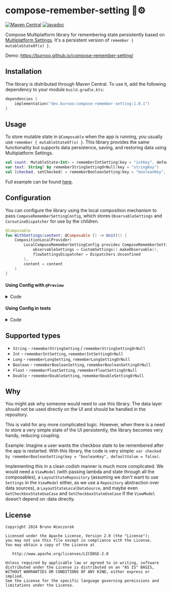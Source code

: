 # compose-remember-setting 🧠⚙️
[![Maven Central](https://img.shields.io/maven-central/v/dev.burnoo/compose-remember-setting)](https://search.maven.org/search?q=dev.burnoo.compose-remember-setting) [![javadoc](https://javadoc.io/badge2/dev.burnoo/compose-remember-setting/javadoc.svg?label=dokka&logo=)](https://javadoc.io/doc/dev.burnoo/compose-remember-setting)

Compose Multiplatform library for remembering state persistently based on [Multiplatform Settings](https://github.com/russhwolf/multiplatform-settings). It's a persistent version of `remember { mutableStateOf(x) }`.

Demo: https://burnoo.github.io/compose-remember-setting/

## Installation
The library is distributed through Maven Central. To use it, add the following dependency to your module `build.gradle.kts`:
```kotlin
dependencies {
    implementation("dev.burnoo:compose-remember-setting:1.0.1")
}
```

## Usage
To store mutable state in `@Composable` when the app is running, you usually use `remember { mutableStateOf(x) }`. This library provides the same functionality but supports data persistence, saving, and restoring data using Multiplatform Settings.
```kotlin
val count: MutableState<Int> = rememberIntSetting(key = "intKey", defaultValue = 0)
var text: String? by rememberStringSettingOrNull(key = "stringKey")
val (checked, setChecked) = rememberBooleanSetting(key = "booleanKey", defaultValue = false)
```
Full example can be found [here](example/composeApp/src/commonMain/kotlin/App.kt).

## Configuration
You can configure the library using the local composition mechanism to pass `ComposeRememberSettingConfig`, which stores `ObservableSettings` and `CoroutineDispatcher` for use by the children.
```kotlin
@Composable
fun WithSettings(content: @Composable () -> Unit)() {
    CompositionLocalProvider(
        LocalComposeRememberSettingConfig provides ComposeRememberSettingConfig(
            observableSettings = CustomSettings().makeObservable(),
            flowSettingsDispatcher = Dispatchers.Unconfined
        ),
        content = content
    )
}
```
#### Using Config with `@Preview`
<details>
<summary>Code</summary>

```kotlin
@Composable
fun ComposeRememberSettingPreview(
    vararg keyValues: Pair<String, Any>,
    content: @Composable () -> Unit
) {
    CompositionLocalProvider(
        LocalComposeRememberSettingConfig provides ComposeRememberSettingConfig(
            mutableMap = mutableMapOf(*keyValues),
        ),
        content = content,
    )
}

@Preview
@Composable
fun CounterPreview() {
    ComposeRememberSettingPreview("intKey" to 21) {
        var counter: Int by rememberIntSetting(key = "intKey", defaultValue = 0)
        Button(onClick = { counter++ }) { Text(counter.toString()) }
    }
}
```
</details>

#### Using Config in tests

<details>
<summary>Code</summary>

```kotlin
@Composable
private fun WithTestComposeSettings(
    observableSettings: ObservableSettings,
    content: @Composable () -> Unit,
) {
    CompositionLocalProvider(
        LocalComposeRememberSettingConfig provides ComposeRememberSettingConfig(
            observableSettings = observableSettings,
            flowSettingsDispatcher = Dispatchers.Unconfined,
        ),
        content = content,
    )
}

@OptIn(ExperimentalTestApi::class)
class ComposeTest {

    private val settings = MapSettings(mutableMapOf("intKey" to 21))

    @Test
    fun counterTest() = runComposeUiTest {
        setContent {
            WithTestComposeSettings(settings) {
                var counter: Int by rememberIntSetting(key = "intKey", defaultValue = 0)
            }
        }
    }
}
```
</details>

## Supported types
- `String` - `rememberStringSetting` / `rememberStringSettingOrNull`
- `Int` - `rememberIntSetting`, `rememberIntSettingOrNull`
- `Long` - `rememberLongSetting`, `rememberLongSettingOrNull`
- `Boolean` - `rememberBooleanSetting`, `rememberBooleanSettingOrNull`
- `Float` - `rememberFloatSetting`, `rememberFloatSettingOrNull`
- `Double` - `rememberDoubleSetting`, `rememberDoubleSettingOrNull`

## Why
You might ask why someone would need to use this library. The data layer should not be used directly on the UI and should be handled in the repository.

This is valid for any more complicated logic. However, when there is a need to store a very simple state of the UI persistently, the library becomes very handy, reducing coupling.

Example: Imagine a user wants the checkbox state to be remembered after the app is restarted. With this library, the code is very simple: `var checked by rememberBooleanSetting(key = "booleanKey", defaultValue = false)`.

Implementing this in a clean codish manner is much more complicated. We would need a `ViewModel` (with passing lambda and state through all the composables), a `LayoutStateRepository` (assuming we don't want to use `Settings` in the `ViewModel` either, as we use a `Repository` abstraction over data sources), a `LayoutStateLocalDataSource`, and maybe even `GetCheckboxStateUseCase` and `SetCheckboxStateUseCase` if the `ViewModel` doesn’t depend on :data directly.

## License
```
Copyright 2024 Bruno Wieczorek

Licensed under the Apache License, Version 2.0 (the "License");
you may not use this file except in compliance with the License.
You may obtain a copy of the License at

   http://www.apache.org/licenses/LICENSE-2.0

Unless required by applicable law or agreed to in writing, software
distributed under the License is distributed on an "AS IS" BASIS,
WITHOUT WARRANTIES OR CONDITIONS OF ANY KIND, either express or implied.
See the License for the specific language governing permissions and
limitations under the License.
```
